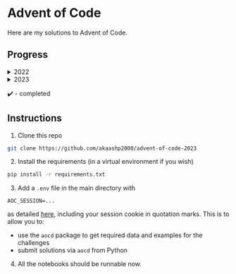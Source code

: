 # Advent of Code
Here are my solutions to Advent of Code.

## Progress

<details>

<summary>2022</summary>

|Day   |Part 1   |Part 2   |
|---|---|---|
|[1](https://adventofcode.com/2022/day/1)   |:heavy_check_mark:   |:heavy_check_mark:   |
|[2](https://adventofcode.com/2022/day/2)   |:heavy_check_mark:   |:heavy_check_mark:   |
|[3](https://adventofcode.com/2022/day/3)   |:heavy_check_mark:   |:heavy_check_mark:   |
|[4](https://adventofcode.com/2022/day/4)   |:heavy_check_mark:   |:heavy_check_mark:   |
|[5](https://adventofcode.com/2022/day/5)   |:heavy_check_mark:   |:heavy_check_mark:   |
|[6](https://adventofcode.com/2022/day/6)   |:heavy_check_mark:   |:heavy_check_mark:   |
|[7](https://adventofcode.com/2022/day/7)   |:heavy_check_mark:   |:heavy_check_mark:   |
|[8](https://adventofcode.com/2022/day/8)   |:heavy_check_mark:   |:heavy_check_mark:   |
|[9](https://adventofcode.com/2022/day/9)   |:heavy_check_mark:   |:heavy_check_mark:   |
|[10](https://adventofcode.com/2022/day/10)   |:heavy_check_mark:   |:heavy_check_mark:   |
|[11](https://adventofcode.com/2022/day/11)   |:heavy_check_mark:   |:heavy_check_mark:   |
|[12](https://adventofcode.com/2022/day/12)   |:heavy_check_mark:   |:heavy_check_mark:   |
|[13](https://adventofcode.com/2022/day/13)   |:heavy_check_mark:   |:heavy_check_mark:   |
|[14](https://adventofcode.com/2022/day/14)   |:heavy_check_mark:   |:heavy_check_mark:   |
|[15](https://adventofcode.com/2022/day/15)   |:heavy_check_mark:   |   |
|[16](https://adventofcode.com/2022/day/16)   |   |   |
|[17](https://adventofcode.com/2022/day/17)   |   |   |
|[18](https://adventofcode.com/2022/day/18)   |:heavy_check_mark:   |   |
|[19](https://adventofcode.com/2022/day/19)   |   |   |
|[20](https://adventofcode.com/2022/day/20)   |   |   |
|[21](https://adventofcode.com/2022/day/21)   |:heavy_check_mark:   |:heavy_check_mark:   |
|[22](https://adventofcode.com/2022/day/22)   |   |   |
|[23](https://adventofcode.com/2022/day/23)   |   |   |
|[24](https://adventofcode.com/2022/day/24)   |   |   |
|[25](https://adventofcode.com/2022/day/25)   |   |   |

</details>

<details>

<summary>2023</summary>

|Day   |Part 1   |Part 2   |
|---|---|---|
|[1](https://adventofcode.com/2023/day/1)   |:heavy_check_mark:   |:heavy_check_mark:   |
|[2](https://adventofcode.com/2023/day/2)   |:heavy_check_mark:   |:heavy_check_mark:   |
|[3](https://adventofcode.com/2023/day/3)   |:heavy_check_mark:   |:heavy_check_mark:   |
|[4](https://adventofcode.com/2023/day/4)   |:heavy_check_mark:   |:heavy_check_mark:   |
|[5](https://adventofcode.com/2023/day/5)   |:heavy_check_mark:   |:heavy_check_mark:   |
|[6](https://adventofcode.com/2023/day/6)   |:heavy_check_mark:   |:heavy_check_mark:   |
|[7](https://adventofcode.com/2023/day/7)   |:heavy_check_mark:   |:heavy_check_mark:   |
|[8](https://adventofcode.com/2023/day/8)   |:heavy_check_mark:   |  |
|[9](https://adventofcode.com/2023/day/9)   |:heavy_check_mark:   |:heavy_check_mark:   |
|[10](https://adventofcode.com/2023/day/10)   |:heavy_check_mark:   |   |
|[11](https://adventofcode.com/2023/day/11)   |:heavy_check_mark:   |:heavy_check_mark:   |
|[12](https://adventofcode.com/2023/day/12)   |   |   |
|[13](https://adventofcode.com/2023/day/13)   |   |   |
|[14](https://adventofcode.com/2023/day/14)   |   |   |
|[15](https://adventofcode.com/2023/day/15)   |   |   |
|[16](https://adventofcode.com/2023/day/16)   |   |   |
|[17](https://adventofcode.com/2023/day/17)   |   |   |
|[18](https://adventofcode.com/2023/day/18)   |   |   |
|[19](https://adventofcode.com/2023/day/19)   |   |   |
|[20](https://adventofcode.com/2023/day/20)   |   |   |
|[21](https://adventofcode.com/2023/day/21)   |   |   |
|[22](https://adventofcode.com/2023/day/22)   |   |   |
|[23](https://adventofcode.com/2023/day/23)   |   |   |
|[24](https://adventofcode.com/2023/day/24)   |   |   |
|[25](https://adventofcode.com/2023/day/25)   |   |   |


</details>

:heavy_check_mark: - completed

## Instructions

1. Clone this repo
```bash
git clone https://github.com/akaashp2000/advent-of-code-2023
```
2. Install the requirements (in a virtual environment if you wish)
```bash
pip install -r requirements.txt
```
3. Add a `.env` file in the main directory with 

`AOC_SESSION=...`

as detailed [here](https://github.com/wimglenn/advent-of-code-wim/issues/1), including your session cookie in quotation marks.
This is to allow you to:
* use the `aocd` package to get required data and examples for the challenges
* submit solutions via `aocd` from Python

4. All the notebooks should be runnable now.
